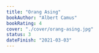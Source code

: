 ```yaml
---
title: "Orang Asing"
bookAuthor: "Albert Camus"
bookRating: 4
cover: "./cover/orang-asing.jpg"
status: 3
dateFinish: "2021-03-03"
---
```

